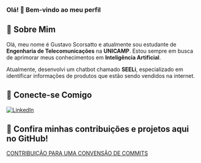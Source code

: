 ### Olá! 👋 Bem-vindo ao meu perfil

## 📌 Sobre Mim

Olá, meu nome é Gustavo Scorsatto e atualmente sou estudante de **Engenharia de Telecomunicações** na **UNICAMP**. Estou sempre em busca de aprimorar meus conhecimentos em **Inteligência Artificial**.

Atualmente, desenvolvi um chatbot chamado **SEELi**, especializado em identificar informações de produtos que estão sendo vendidos na internet.

## 🔗 Conecte-se Comigo

[![LinkedIn](https://img.shields.io/badge/LinkedIn-000?style=for-the-badge&logo=linkedin&logoColor=blue)](www.linkedin.com/in/gustavo-scorsatto-8314781b7)

## 📌 Confira minhas contribuições e projetos aqui no GitHub!
[CONTRIBUIÇÃO PARA UMA CONVENSÃO DE COMMITS](https://github.com/digitalinnovationone/dio-lab-open-source/issues/56315)
